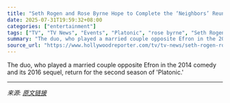 ```yaml
---
title: "Seth Rogen and Rose Byrne Hope to Complete the ‘Neighbors’ Reunion and Bring Zac Efron On ‘Platonic’"
date: 2025-07-31T19:59:32+08:00
categories: ["entertainment"]
tags: ["TV", "TV News", "Events", "Platonic", "rose byrne", "Seth Rogen", "Zac Efron"]
summary: "The duo, who played a married couple opposite Efron in the 2014 comedy and its 2016 sequel, return for the second season of 'Platonic.'"
source_url: "https://www.hollywoodreporter.com/tv/tv-news/seth-rogen-rose-byrne-neighbors-zac-efron-platonic-1236334974/"
---
```


The duo, who played a married couple opposite Efron in the 2014 comedy and its 2016 sequel, return for the second season of 'Platonic.'

---

*来源: [原文链接](https://www.hollywoodreporter.com/tv/tv-news/seth-rogen-rose-byrne-neighbors-zac-efron-platonic-1236334974/)*
